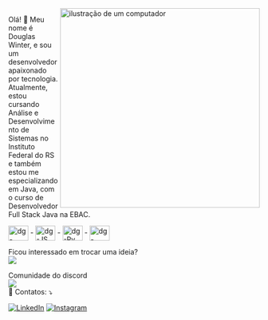 <img src="https://raw.githubusercontent.com/MicaelliMedeiros/micaellimedeiros/master/image/computer-illustration.png" alt="ilustração de um computador" min-width="400px" max-width="400px" width="400px" align="right">

<p align="left"> 
  Olá! 👋 Meu nome é Douglas Winter, e sou um desenvolvedor apaixonado por tecnologia. Atualmente, estou cursando Análise e Desenvolvimento de Sistemas no Instituto Federal do RS e também estou me especializando em Java, com o curso de Desenvolvedor Full Stack Java na EBAC.
</p>

<p align="left">
    <img align="center" alt="dg-Java" height="30" width="40" src="https://cdn.jsdelivr.net/gh/devicons/devicon@latest/icons/java/java-original.svg"> - <img align="center" alt="dg-JS" height="30" width="40" src="https://cdn.jsdelivr.net/gh/devicons/devicon@latest/icons/javascript/javascript-original.svg"> - <img align="center" alt="dg-Py" height="30" width="40" src="https://cdn.jsdelivr.net/gh/devicons/devicon@latest/icons/python/python-original.svg" /> - <img align="center" alt="dg-React" height="30" width="40" src="https://cdn.jsdelivr.net/gh/devicons/devicon@latest/icons/react/react-original.svg" />
</p>

<p align="left">
     
</p>

<p align="left">
  Ficou interessado em trocar uma ideia?
  <br><img src="https://dcbadge.vercel.app/api/shield/328949282466037762" />
</p>

<p align="left">
  Comunidade do discord
  <br>
    <a href="https://discord.gg/SerPj68T">
      <img src="https://img.shields.io/badge/Discord-7289DA?style=for-the-badge&logo=discord&logoColor=white" />
    </a>
  <br>💌 Contatos: ⤵️
</p>

<p align="left">
  <a href="https://www.linkedin.com/in/dg-developer/" title="LinkedIn">
    <img src="https://img.shields.io/badge/LinkedIn-0077B5?style=for-the-badge&logo=linkedin&logoColor=white" alt="LinkedIn"/></a>
  <a href="https://www.instagram.com/douglas_winter96/" title="Instagram">
    <img src="https://img.shields.io/badge/Instagram-E4405F?style=for-the-badge&logo=instagram&logoColor=white" alt="Instagram"/></a>
</p>


 
